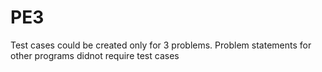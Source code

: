 # PE3

Test cases could be created only for 3 problems. 
Problem statements for other programs didnot require test cases

